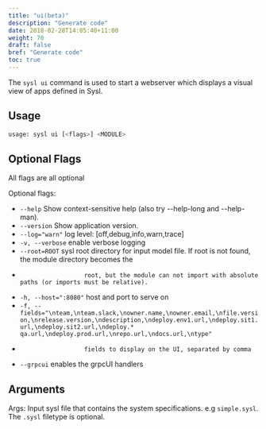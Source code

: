 ```yaml
---
title: "ui(beta)"
description: "Generate code"
date: 2018-02-28T14:05:40+11:00
weight: 70
draft: false
bref: "Generate code"
toc: true
---
```


The `sysl ui` command is used to start a webserver which displays a visual view of apps defined in Sysl.

## Usage

```bash
usage: sysl ui [<flags>] <MODULE>
```

## Optional Flags

All flags are all optional

Optional flags:

- `--help` Show context-sensitive help (also try --help-long and --help-man).
- `--version` Show application version.
- `--log="warn"` log level: [off,debug,info,warn,trace]
- `-v, --verbose` enable verbose logging
- `--root=ROOT` sysl root directory for input model file. If root is not found, the module directory becomes the
-                       root, but the module can not import with absolute paths (or imports must be relative).
- `-h, --host=":8080"` host and port to serve on
- `-f, --fields="\nteam,\nteam.slack,\nowner.name,\nowner.email,\nfile.version,\nrelease.version,\ndescription,\ndeploy.env1.url,\ndeploy.sit1.url,\ndeploy.sit2.url,\ndeploy.* qa.url,\ndeploy.prod.url,\nrepo.url,\ndocs.url,\ntype"`
-                       fields to display on the UI, separated by comma
- `--grpcui` enables the grpcUI handlers

## Arguments

Args:
<MODULE> Input sysl file that contains the system specifications. e.g `simple.sysl`. The `.sysl` filetype is optional.
